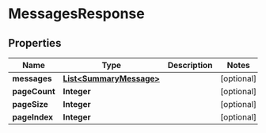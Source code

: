 
# MessagesResponse

## Properties
Name | Type | Description | Notes
------------ | ------------- | ------------- | -------------
**messages** | [**List&lt;SummaryMessage&gt;**](SummaryMessage.md) |  |  [optional]
**pageCount** | **Integer** |  |  [optional]
**pageSize** | **Integer** |  |  [optional]
**pageIndex** | **Integer** |  |  [optional]



